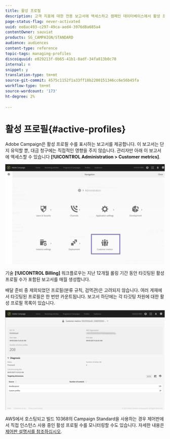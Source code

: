 ```yaml
---
title: 활성 프로필
description: 고객 지표에 대한 전용 보고서에 액세스하고 캠페인 데이터베이스에서 활성 프로파일을 시각화할 수 있습니다.
page-status-flag: never-activated
uuid: ee8ac493-c297-49ca-aed4-3976d8a685a4
contentOwner: sauviat
products: SG_CAMPAIGN/STANDARD
audience: audiences
content-type: reference
topic-tags: managing-profiles
discoiquuid: e029213f-0b65-41b1-8adf-34fa813b0c70
internal: n
snippet: y
translation-type: tm+mt
source-git-commit: 4575c1152f1a33ff18b2200151346cc6e56b45fa
workflow-type: tm+mt
source-wordcount: '173'
ht-degree: 2%

---
```



# 활성 프로필{#active-profiles}

Adobe Campaign은 활성 프로필 수를 표시하는 보고서를 제공합니다. 이 보고서는 단지 유익할 뿐, 대금 청구에는 직접적인 영향을 주지 않습니다. 관리자만 아래 이 보고서에 액세스할 수 있습니다 **[!UICONTROL Administration > Customer metrics]**.

![](assets/audience_active_profiles1.png)

기술 **[!UICONTROL Billing]** 워크플로우는 지난 12개월 롤링 기간 동안 타깃팅된 활성 프로필 수가 포함된 보고서를 매월 생성합니다.

배달 준비 중 제외되었던 프로필(분류 규칙, 검역관)은 고려되지 않습니다. 여러 게재에서 타깃팅된 프로필은 한 번만 카운트됩니다. 보고서 하단에는 각 타깃팅 차원에 대한 활성 프로필 목록이 있습니다.

![](assets/audience_active_profiles2.png)

AWS에서 호스팅되고 빌드 10368의 Campaign Standard을 사용하는 경우 제어판에서 직접 인스턴스 사용 중인 활성 프로필 수를 모니터링할 수도 있습니다. 자세한 내용은 [제어판 설명서를 참조하십시오](https://docs.adobe.com/content/help/en/control-panel/using/performance-monitoring/active-profiles-monitoring.html).
